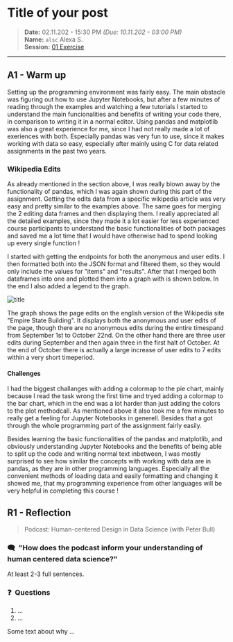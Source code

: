 # Title of your post
> **Date:** 02.11.202 - 15:30 PM *(Due: 10.11.202 - 03:00 PM)*  
> **Name:** `alsc` Alexa S.  
> **Session:** [01 Exercise](01_exercise)   
----

## A1 - Warm up

Setting up the programming environment was fairly easy. The main obstacle was figuring out how to use Jupyter Notebooks, but after a few minutes of reading through the examples and watching a few tutorials I started to understand the main funcionalities and benefits of writing your code there, in comparison to writing it in a normal editor. Using pandas and matplotlib was also a great experience for me, since I had not really made a lot of exeriences with both. Especially pandas was very fun to use, since it makes working with data so easy, especially after mainly using C for data related assignments in the past two years.

### Wikipedia Edits

As already mentioned in the section above, I was really blown away by the functionality of pandas, which I was again shown during this part of the assignment. Getting the edits data from a specific wikipedia article was very easy and pretty similar to the examples above. The same goes for merging the 2 editing data frames and then displaying them. I really appreciated all the detailed examples, since they made it a lot easier for less experienced course participants to understand the basic functionalities of both packages and saved me a lot time that I would have otherwise had to spend looking up every single function !

I started with getting the endpoints for both the anonymous and user edits. I then formatted both into the JSON format and filtered them, so they would only include the values for "items" and "results". After that I merged both dataframes into one and plotted them into a graph with is shown below. In the end I also added a legend to the graph.

![title](img/wikipedia_graph.png)

The graph shows the page edits on the english version of the Wikipedia site "Empire State Building". It displays both the anonymous and user edits of the page, though there are no anonymous edits during the entire timespand from September 1st to October 22nd. On the other hand there are three user edits during September and then again three in the first halt of October. At the end of October there is actually a large increase of user edits to 7 edits within a very short timeperiod.

#### Challenges
I had the biggest challanges with adding a colormap to the pie chart, mainly because I read the task wrong the first time and tryed adding a colormap to the bar chart, which  in the end was a lot harder than just adding the colors to the plot methodcall. 
As mentioned above it also took me a few minutes to really get a feeling for Jupyter Notebooks in generell. Besides that a got through the whole programming part of the assignment fairly easily.

Besides learning the basic functionalities of the pandas and matplotlib, and obviously understanding Jupyter Notebooks and the benefits of being able to split up the code and writing normal text inbetween, I was mostly surprised to see how similar the concepts with working with data are in pandas, as they are in other programming languages. Especially all the convenient methods of loading data and easily formatting and changing it showed me, that my programming experience from other languages will be very helpful in completing this course !

## R1 - Reflection
> Podcast: Human-centered Design in Data Science (with Peter Bull)


### 🗨️&nbsp; "How does the podcast inform your understanding of human centered data science?"  
At least 2-3 full sentences.

### ❓&nbsp; Questions 
1. ...
1. ...

Some text about why ...
